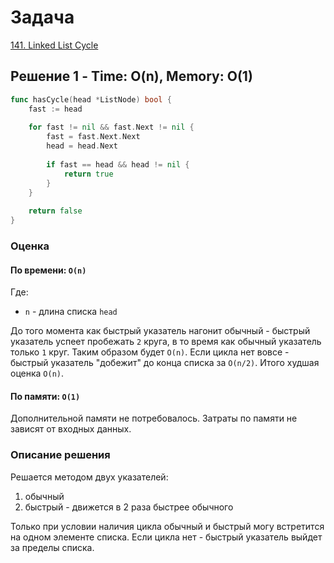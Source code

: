 # Задача

[141. Linked List Cycle](https://leetcode.com/problems/linked-list-cycle/)

## Решение 1 - Time: O(n), Memory: O(1)

```go
func hasCycle(head *ListNode) bool {
    fast := head
    
    for fast != nil && fast.Next != nil {
        fast = fast.Next.Next
        head = head.Next
        
        if fast == head && head != nil {
            return true
        }
    }
    
    return false
}
```

### Оценка 

#### По времени: `O(n)`
Где:
* `n` - длина списка `head`

До того момента как быстрый указатель нагонит обычный - быстрый указатель успеет пробежать `2` круга, в то время как обычный указатель только `1` круг. Таким образом будет `O(n)`. Если цикла нет вовсе - быстрый указатель "добежит" до конца списка за `O(n/2)`. Итого худшая оценка `O(n)`.

#### По памяти: `O(1)`
Дополнительной памяти не потребовалось. Затраты по памяти не зависят от входных данных. 

### Описание решения

Решается методом двух указателей:
1. обычный
1. быстрый - движется в 2 раза быстрее обычного

Только при условии наличия цикла обычный и быстрый могу встретится на одном элементе списка. Если цикла нет - быстрый указатель выйдет за пределы списка.